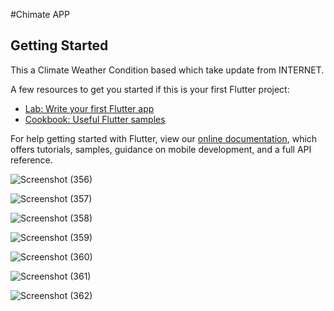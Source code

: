 #Chimate APP





## Getting Started

This a Climate Weather Condition based which take update from INTERNET.

A few resources to get you started if this is your first Flutter project:

- [Lab: Write your first Flutter app](https://flutter.dev/docs/get-started/codelab)
- [Cookbook: Useful Flutter samples](https://flutter.dev/docs/cookbook)

For help getting started with Flutter, view our
[online documentation](https://flutter.dev/docs), which offers tutorials,
samples, guidance on mobile development, and a full API reference.

![Screenshot (356)](https://user-images.githubusercontent.com/38869235/162873470-224c6345-ed76-49fd-9b8f-743edba9987c.png)


![Screenshot (357)](https://user-images.githubusercontent.com/38869235/162873489-a4cd2262-4252-45c9-97d0-7e708c3fb097.png)


![Screenshot (358)](https://user-images.githubusercontent.com/38869235/162873502-30f593a0-dd4e-485c-9136-f61cc40ba812.png)

![Screenshot (359)](https://user-images.githubusercontent.com/38869235/162873527-dedbc110-3895-4d8f-abe2-35f02cbdc66b.png)

![Screenshot (360)](https://user-images.githubusercontent.com/38869235/162873549-ad347d4d-6d8c-43fe-9a9e-0c0eb93690a7.png)

![Screenshot (361)](https://user-images.githubusercontent.com/38869235/162873567-e7dd8e37-cfdb-4445-8112-ae3c726f0435.png)


![Screenshot (362)](https://user-images.githubusercontent.com/38869235/162873593-a82c601d-5ded-450d-a459-79c3a261b871.png)


